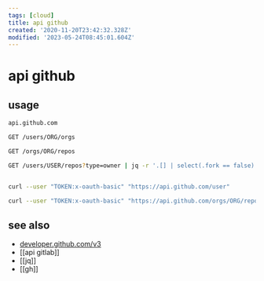 ```yaml
---
tags: [cloud]
title: api github
created: '2020-11-20T23:42:32.328Z'
modified: '2023-05-24T08:45:01.604Z'
---
```


# api github

>

## usage

```sh
api.github.com

GET /users/ORG/orgs

GET /orgs/ORG/repos

GET /users/USER/repos?type=owner | jq -r '.[] | select(.fork == false)|.ssh_url'


curl --user "TOKEN:x-oauth-basic" "https://api.github.com/user"

curl --user "TOKEN:x-oauth-basic" "https://api.github.com/orgs/ORG/repos" | jq -r '.[].ssh_url'
```

## see also

- [developer.github.com/v3](https://developer.github.com/v3/)
- [[api gitlab]]
- [[jq]]
- [[gh]]
